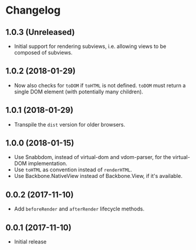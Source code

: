 # Changelog

## 1.0.3 (Unreleased)

- Initial support for rendering subviews, i.e. allowing views to be composed of subviews.

## 1.0.2 (2018-01-29)

- Now also checks for `toDOM` if `toHTML` is not defined. `toDOM` must return a
  single DOM element (with potentially many children).

## 1.0.1 (2018-01-29)

- Transpile the `dist` version for older browsers.

## 1.0.0 (2018-01-15)

- Use Snabbdom, instead of virtual-dom and vdom-parser, for the virtual-DOM implementation.
- Use `toHTML` as convention instead of `renderHTML`.
- Use Backbone.NativeView instead of Backbone.View, if it's available.

## 0.0.2 (2017-11-10)

- Add `beforeRender` and `afterRender` lifecycle methods.

## 0.0.1 (2017-11-10)

- Initial release
